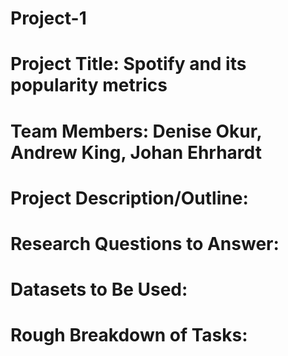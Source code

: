 # Project-1

# Project Title: Spotify and its popularity metrics

# Team Members: Denise Okur, Andrew King, Johan Ehrhardt

# Project Description/Outline:

# Research Questions to Answer:

# Datasets to Be Used: 

# Rough Breakdown of Tasks:
